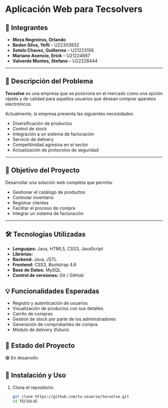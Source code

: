 # Aplicación Web para Tecsolvers

## 👥 Integrantes

- **Meza Negreiros, Orlando**
- **Bedon Silva, Yefli** – U22303932 
- **Sotelo Chavez, Guillermo** – U21223156  
- **Mariano Asencio, Erick** – U21224667   
- **Valverde Montes, Stefano** – U22228444 

---

## 🧩 Descripción del Problema

**Tecsolve** es una empresa que se posiciona en el mercado como una opción rápida y de calidad para aquellos usuarios que desean comprar aparatos electrónicos.

Actualmente, la empresa presenta las siguientes necesidades:

- Diversificación de productos  
- Control de stock  
- Integración a un sistema de facturación  
- Servicio de delivery  
- Competitividad agresiva en el sector  
- Actualización de protocolos de seguridad  

---

## 🎯 Objetivo del Proyecto

Desarrollar una solución web completa que permita:

- Gestionar el catálogo de productos  
- Controlar inventario  
- Registrar clientes  
- Facilitar el proceso de compra  
- Integrar un sistema de facturación  

---

## 🛠️ Tecnologías Utilizadas

- **Lenguajes:** Java, HTML5, CSS3, JavaScript  
- **Librerías:**  
- **Backend:** Java, JSTL  
- **Frontend:** CSS3, Bootstrap 4.6  
- **Base de Datos:** MySQL  
- **Control de versiones:** Git / GitHub  


## 💡 Funcionalidades Esperadas

- Registro y autenticación de usuarios  
- Visualización de productos con sus detalles  
- Carrito de compras  
- Gestión de stock por parte de los administradores  
- Generación de comprobantes de compra  
- Módulo de delivery (futuro)  

## 📌 Estado del Proyecto

🟢 En desarrollo

## 🚀 Instalación y Uso

1. Clona el repositorio:  
   ```bash
   git clone https://github.com/tu-usuario/tecsolve.git
   cd TECSOLVE
   ```

